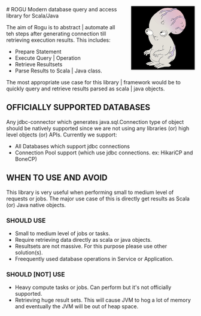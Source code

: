 <img align="right" src="logos/rogu.jpg" height="170px" width="170px" style="padding-left: 20px"/>
# ROGU
Modern database query and access library for Scala/Java

The aim of Rogu is to abstract | automate all teh steps after generating connection till retrieving execution results. This includes:
* Prepare Statement
* Execute Query | Operation
* Retrieve Resultsets
* Parse Results to Scala | Java class.

The most appropriate use case for this library | framework would be to quickly query and retrieve results parsed as scala | java objects. 

## OFFICIALLY SUPPORTED DATABASES
Any jdbc-connector which generates java.sql.Connection type of object should be natively supported since we are not using any libraries (or) high level objects (or) APIs.
Currently we support:
* All Databases which support jdbc connections
* Connection Pool support (which use jdbc connections. ex: HikariCP and BoneCP)

## WHEN TO USE AND AVOID
This library is very useful when performing small to medium level of requests or jobs. The major use case of this is directly get results as Scala (or) Java native objects.
### SHOULD USE
* Small to medium level of jobs or tasks.
* Require retrieving data directly as scala or java objects.
* Resultsets are not massive. For this purpose please use other solution(s).
* Freequently used database operations in Service or Application. 

### SHOULD [NOT] USE
* Heavy compute tasks or jobs. Can perform but it's not officially supported.
* Retrieving huge result sets. This will cause JVM to hog a lot of memory and eventually the JVM will be out of heap space.